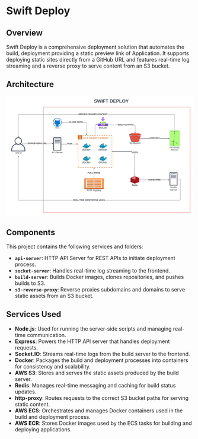 # Swift Deploy

## Overview

Swift Deploy is a comprehensive deployment solution that automates the build, deployment providing a static preview link of Application. It supports deploying static sites directly from a GitHub URL and features real-time log streaming and a reverse proxy to serve content from an S3 bucket.

## Architecture

![Architecture Diagram](SwiftDeploy.png)

## Components

This project contains the following services and folders:

- **`api-server`**: HTTP API Server for REST APIs to initiate deployment process.
- **`socket-server`**: Handles real-time log streaming to the frontend.
- **`build-server`**: Builds Docker images, clones repositories, and pushes builds to S3.
- **`s3-reverse-proxy`**: Reverse proxies subdomains and domains to serve static assets from an S3 bucket.

## Services Used

- **Node.js**: Used for running the server-side scripts and managing real-time communication.
- **Express**: Powers the HTTP API server that handles deployment requests.
- **Socket.IO**: Streams real-time logs from the build server to the frontend.
- **Docker**: Packages the build and deployment processes into containers for consistency and scalability.
- **AWS S3**: Stores and serves the static assets produced by the build server.
- **Redis**: Manages real-time messaging and caching for build status updates.
- **http-proxy**: Routes requests to the correct S3 bucket paths for serving static content.
- **AWS ECS**: Orchestrates and manages Docker containers used in the build and deployment process.
- **AWS ECR**: Stores Docker images used by the ECS tasks for building and deploying applications.

